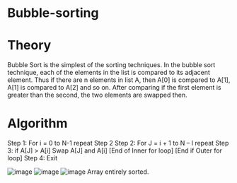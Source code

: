 # Bubble-sorting
# Theory
Bubble Sort is the simplest of the sorting techniques.
In the bubble sort technique, each of the elements in the list is compared to its adjacent element. Thus if there are n elements in list A, then A[0] is compared to A[1], A[1] is compared to A[2] and so on.
After comparing if the first element is greater than the second, the two elements are swapped then.

# Algorithm
Step 1: For i = 0 to N-1 repeat Step 2
Step 2: For J = i + 1 to N – I repeat
Step 3: if A[J] > A[i]
Swap A[J] and A[i]
[End of Inner for loop]
[End if Outer for loop]
Step 4: Exit


![image](https://github.com/prishakhemani/Bubble-sorting/assets/142494518/654b406a-0e72-4317-83b2-520827835be1)
![image](https://github.com/prishakhemani/Bubble-sorting/assets/142494518/67aedc28-06e6-4dc0-9a08-5d4b9863ac88)
![image](https://github.com/prishakhemani/Bubble-sorting/assets/142494518/419891fd-1ed7-4e6d-99f1-18eda47d07dd)
Array entirely sorted.

